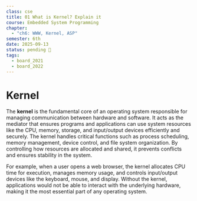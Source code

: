 ```yaml
---
class: cse
title: 01 What is Kernel? Explain it
course: Embedded System Programming
chapter:
  - "ch6: WWW, Kernel, ASP"
semester: 6th
date: 2025-09-13
status: pending 🛑
tags:
  - board_2021
  - board_2022
---
```

# Kernel

The **kernel** is the fundamental core of an operating system responsible for managing communication between hardware and software. It acts as the mediator that ensures programs and applications can use system resources like the CPU, memory, storage, and input/output devices efficiently and securely. The kernel handles critical functions such as process scheduling, memory management, device control, and file system organization. By controlling how resources are allocated and shared, it prevents conflicts and ensures stability in the system.

For example, when a user opens a web browser, the kernel allocates CPU time for execution, manages memory usage, and controls input/output devices like the keyboard, mouse, and display. Without the kernel, applications would not be able to interact with the underlying hardware, making it the most essential part of any operating system.